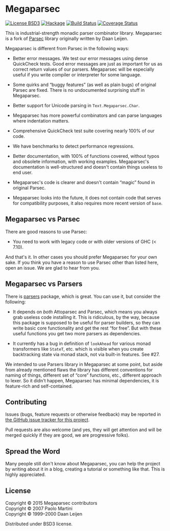 # Megaparsec

[![License BSD3](https://img.shields.io/badge/license-BSD3-brightgreen.svg)](http://opensource.org/licenses/BSD-3-Clause)
[![Hackage](https://img.shields.io/hackage/v/megaparsec.svg?style=flat)](https://hackage.haskell.org/package/megaparsec)
[![Build Status](https://travis-ci.org/mrkkrp/megaparsec.svg?branch=master)](https://travis-ci.org/mrkkrp/megaparsec)
[![Coverage Status](https://coveralls.io/repos/mrkkrp/megaparsec/badge.svg?branch=master&service=github)](https://coveralls.io/github/mrkkrp/megaparsec?branch=master)

This is industrial-strength monadic parser combinator library. Megaparsec is
a fork of [Parsec](https://github.com/aslatter/parsec) library originally
written by Daan Leijen.

Megaparsec is different from Parsec in the following ways:

* Better error messages. We test our error messages using dense QuickCheck
  tests. Good error messages are just as important for us as correct return
  values of our parsers. Megaparsec will be especially useful if you write
  compiler or interpreter for some language.

* Some quirks and “buggy features” (as well as plain bugs) of original
  Parsec are fixed. There is no undocumented surprising stuff in Megaparsec.

* Better support for Unicode parsing in `Text.Megaparsec.Char`.

* Megaparsec has more powerful combinators and can parse languages where
  indentation matters.

* Comprehensive QuickCheck test suite covering nearly 100% of our code.

* We have benchmarks to detect performance regressions.

* Better documentation, with 100% of functions covered, without typos and
  obsolete information, with working examples. Megaparsec's documentation is
  well-structured and doesn't contain things useless to end user.

* Megaparsec's code is clearer and doesn't contain “magic” found in original
  Parsec.

* Megaparsec looks into the future, it does not contain code that serves for
  compatibility purposes, it also requires more recent version of `base`.

## Megaparsec vs Parsec

There are good reasons to use Parsec:

* You need to work with legacy code or with older versions of GHC (< 7.10).

And that's it. In other cases you should prefer Megaparsec for your own
sake. If you think you have a reason to use Parsec other than listed here,
open an issue. We are glad to hear from you.

## Megaparsec vs Parsers

There is [parsers](https://hackage.haskell.org/package/parsers) package,
which is great. You can use it, but consider the following:

* It depends on *both* Attoparsec and Parsec, which means you always grab
  useless code installing it. This is ridiculous, by the way, because this
  package is supposed to be useful for parser builders, so they can write
  basic core functionality and get the rest “for free”. But with these
  useful functions you get two more parsers as dependencies.

* It currently has a bug in definition of `lookAhead` for various monad
  transformers like `StateT`, etc. which is visible when you create
  backtracking state via monad stack, not via built-in features. See #27.

We intended to use Parsers library in Megaparsec at some point, but aside
from already mentioned flaws the library has different conventions for
naming of things, different set of “core” functions, etc., different
approach to lexer. So it didn't happen, Megaparsec has minimal dependencies,
it is feature-rich and self-contained.

## Contributing

Issues (bugs, feature requests or otherwise feedback) may be reported in
[the GitHub issue tracker for this project](https://github.com/mrkkrp/megaparsec/issues).

Pull requests are also welcome (and yes, they will get attention and will be
merged quickly if they are good, we are progressive folks).

## Spread the Word

Many people still don't know about Megaparsec, you can help the project by
writing about it in a blog, creating a tutorial or something like that. This
is highly appreciated.

## License

Copyright © 2015 Megaparsec contributors<br>
Copyright © 2007 Paolo Martini<br>
Copyright © 1999–2000 Daan Leijen

Distributed under BSD3 license.
